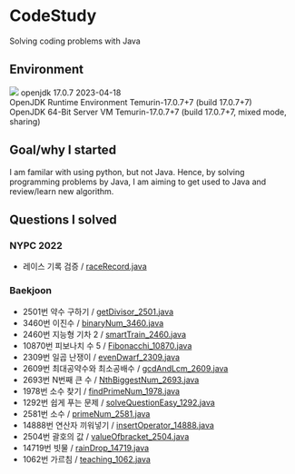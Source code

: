 # CodeStudy
Solving coding problems with Java

## Environment
<img src="https://img.shields.io/badge/Java-61DAFB?style=flat&logo=React&logoColor=white"/>
openjdk 17.0.7 2023-04-18
<br>OpenJDK Runtime Environment Temurin-17.0.7+7 (build 17.0.7+7)
<br>OpenJDK 64-Bit Server VM Temurin-17.0.7+7 (build 17.0.7+7, mixed mode, sharing)

## Goal/why I started
I am familar with using python, but not Java. Hence, by solving programming problems by Java, I am aiming to get used to Java and review/learn new algorithm.

## Questions I solved
### NYPC 2022
<ul>
  <li>레이스 기록 검증 / <a href="https://github.com/Testen10/CodeStudy/blob/main/NYPC2022/raceRecord.java", target="_blank">raceRecord.java</a></li>
</ul>

### Baekjoon
<ul>
  <li>2501번 약수 구하기 / <a href="https://github.com/Testen10/CodeStudy/blob/main/Baekjoon/getDivisor_2501.java", target="_blank">getDivisor_2501.java</a></li>
  <li>3460번 이진수 / <a href="https://github.com/Testen10/CodeStudy/blob/main/Baekjoon/binaryNum_3460.java", target="_blank">binaryNum_3460.java</a></li>
  <li>2460번 지능형 기차 2 / <a href="https://github.com/Testen10/CodeStudy/blob/main/Baekjoon/smartTrain_2460.java", target="_blank">smartTrain_2460.java</a></li>
  <li>10870번 피보나치 수 5 / <a href="https://github.com/Testen10/CodeStudy/blob/main/Baekjoon/Fibonacchi_10870.java", target="_blank">Fibonacchi_10870.java</a></li>
  <li>2309번 일곱 난쟁이 / <a href="https://github.com/Testen10/CodeStudy/blob/main/Baekjoon/sevenDwarf_2309.java", target="_blank">evenDwarf_2309.java</a></li>
  <li>2609번 최대공약수와 최소공배수 / <a href="https://github.com/Testen10/CodeStudy/blob/main/Baekjoon/gcdAndLcm_2609.java", target="_blank">gcdAndLcm_2609.java</a></li>
  <li>2693번 N번째 큰 수 / <a href="https://github.com/Testen10/CodeStudy/blob/main/Baekjoon/NthBiggestNum_2693.java", target="_blank">NthBiggestNum_2693.java</a></li>
  <li>1978번 소수 찾기 / <a href="https://github.com/Testen10/CodeStudy/blob/main/Baekjoon/findPrimeNum_1978.java", target="_blank">findPrimeNum_1978.java</a></li>
  <li>1292번 쉽게 푸는 문제 / <a href="https://github.com/Testen10/CodeStudy/blob/main/Baekjoon/solveQuestionEasy_1292.java", target="_blank">solveQuestionEasy_1292.java</a></li>
  <li>2581번 소수 / <a href="https://github.com/Testen10/CodeStudy/blob/main/Baekjoon/primeNum_2581.java", target="_blank">primeNum_2581.java</a></li>
  <li>14888번 연산자 끼워넣기 / <a href="https://github.com/Testen10/CodeStudy/blob/main/Baekjoon/insertOperator_14888.java", target="_blank">insertOperator_14888.java</a></li>
  <li>2504번 괄호의 값 / <a href="https://github.com/Testen10/CodeStudy/blob/main/Baekjoon/valueOfbracket_2504.java", target="_blank">valueOfbracket_2504.java</a></li>
  <li>14719번 빗물 / <a href="https://github.com/Testen10/CodeStudy/blob/main/Baekjoon/rainDrop_14719.java", target="_blank">rainDrop_14719.java</a></li>
  <li>1062번 가르침 / <a href="https://github.com/Testen10/CodeStudy/blob/main/Baekjoon/teaching_1062.java", target="_blank">teaching_1062.java</a></li>
</ul>
